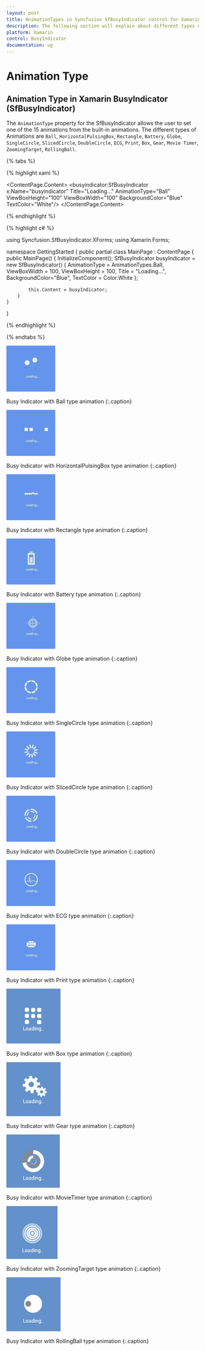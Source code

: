 ```yaml
---
layout: post
title: AnimationTypes in Syncfusion SfBusyIndicator control for Xamarin.Forms
description: The following section will explain about different types of animation available in Xamarin.Forms SfBusyIndicator 
platform: Xamarin
control: BusyIndicator
documentation: ug
---
```

# Animation Type

## Animation Type in Xamarin BusyIndicator (SfBusyIndicator)

The `AnimationType` property for the SfBusyIndicator allows the user to set one of the 15 animations from the built-in animations. The different types of Animations are `Ball`, `HorizontalPulsingBox`, `Rectangle`, `Battery`, `Globe`, `SingleCircle`, `SlicedCircle`, `DoubleCircle`, `ECG`, `Print`, `Box`, `Gear`, `Movie Timer`, `ZoomingTarget`, `RollingBall`.

{% tabs %}

{% highlight xaml %}

<?xml version="1.0" encoding="utf-8" ?>
<ContentPage xmlns="http://xamarin.com/schemas/2014/forms"
             xmlns:x="http://schemas.microsoft.com/winfx/2009/xaml"
             xmlns:local="clr-namespace:GettingStarted"
             xmlns:busyindicator="clr-namespace:Syncfusion.SfBusyIndicator.XForms;assembly=Syncfusion.SfBusyIndicator.XForms"
             x:Class="GettingStarted.MainPage">
    <ContentPage.Content>
        <busyindicator:SfBusyIndicator x:Name="busyindicator" 
                                       Title="Loading..."
                                       AnimationType="Ball" 
                                       ViewBoxHeight="100"
                                       ViewBoxWidth="100"
                                       BackgroundColor="Blue"
                                       TextColor="White"/>
    </ContentPage.Content>
</ContentPage>

{% endhighlight %}

{% highlight c# %}

using Syncfusion.SfBusyIndicator.XForms;
using Xamarin.Forms;

namespace GettingStarted
{
    public partial class MainPage : ContentPage
    {
        public MainPage()
        {
            InitializeComponent();
            SfBusyIndicator busyIndicator = new SfBusyIndicator()
            {
                AnimationType = AnimationTypes.Ball,
                ViewBoxWidth = 100,
                ViewBoxHeight = 100,
                Title = "Loading...",
                BackgroundColor="Blue",
                TextColor = Color.White
            };

            this.Content = busyIndicator;
        }
    }
}

{% endhighlight %}

{% endtabs %}

![ball](images/ball1.png)

Busy Indicator with Ball type animation 
{:.caption}

![HorizontalPulsingBox](images/HorizontalPulsingBox.png) 

Busy Indicator with HorizontalPulsingBox type animation 
{:.caption}

![rectangle](images/rectangle.png) 

Busy Indicator with Rectangle type animation 
{:.caption}
 
![battery](images/battery.png) 

Busy Indicator with Battery type animation 
{:.caption}
 
![globe](images/globe.png) 

Busy Indicator with Globe type animation 
{:.caption}
 
![singlecircle](images/singlecircle.png) 

Busy Indicator with SingleCircle type animation 
{:.caption}

![SlicedCircle](images/SlicedCircle.png) 

Busy Indicator with SlicedCircle type animation 
{:.caption}
 
![doublecircle](images/doublecircle.png) 

Busy Indicator with DoubleCircle type animation 
{:.caption}
 
![ECG](images/ecg.png) 

Busy Indicator with ECG type animation 
{:.caption}
 
![Print](images/print.png) 

Busy Indicator with Print type animation 
{:.caption}

![Box](images/box.png) 

Busy Indicator with Box type animation 
{:.caption}

![Gear](images/gear.png) 

Busy Indicator with Gear type animation 
{:.caption}

![Timer](images/timer.png) 

Busy Indicator with MovieTimer type animation 
{:.caption}

![Zooming target](images/zoomingtarget.png) 

Busy Indicator with ZoomingTarget type animation 
{:.caption}

![Rolling ball](images/rollingball.png) 

Busy Indicator with RollingBall type animation 
{:.caption}





 
